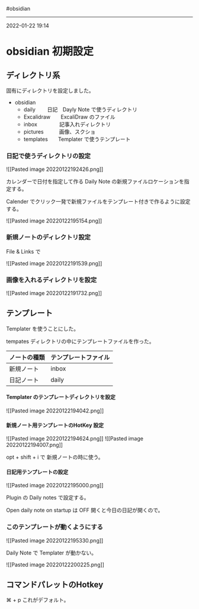 #obsidian 

---
2022-01-22  19:14

# obsidian  初期設定

## ディレクトリ系

固有にディレクトリを設定しました。

- obsidian
	- daily          　　日記　Dayly Note で使うディレクトリ
	- Excalidraw　　ExcaliDraw のファイル
	- inbox 　　　　記事入れディレクトリ
	- pictures　　　画像、スクショ
	- templates　　Templater で使うテンプレート


### 日記で使うディレクトリの設定

![[Pasted image 20220122192426.png]]

カレンダーで日付を指定して作る Daily Note の新規ファイルロケーションを指定する。

Calender でクリック一発で新規ファイルをテンプレート付きで作るように設定する。

![[Pasted image 20220122195154.png]]

### 新規ノートのディレクトリ設定

File & Links で

![[Pasted image 20220122191539.png]]

### 画像を入れるディレクトリを設定

![[Pasted image 20220122191732.png]]

## テンプレート
Templater を使うことにした。

tempates ディレクトリの中にテンプレートファイルを作った。

| ノートの種類 | テンプレートファイル |
| ------------ | -------------------- |
| 新規ノート   | inbox                |
| 日記ノート   | daily                |

#### Templater  のテンプレートディレクトリを設定

![[Pasted image 20220122194042.png]]

#### 新規ノート用テンプレートのHotKey 設定

![[Pasted image 20220122194624.png]]
![[Pasted image 20220122194007.png]]

opt + shift + i で 新規ノートの時に使う。

#### 日記用テンプレートの設定

![[Pasted image 20220122195000.png]]

Plugin の Daily notes で設定する。

Open daily note on startup は OFF 開くと今日の日記が開くので。


### このテンプレートが動くようにする

![[Pasted image 20220122195330.png]]


Daily Note で Templater が動かない。

![[Pasted image 20220122200225.png]]


## コマンドパレットのHotkey

⌘ + p これがデフォルト。

